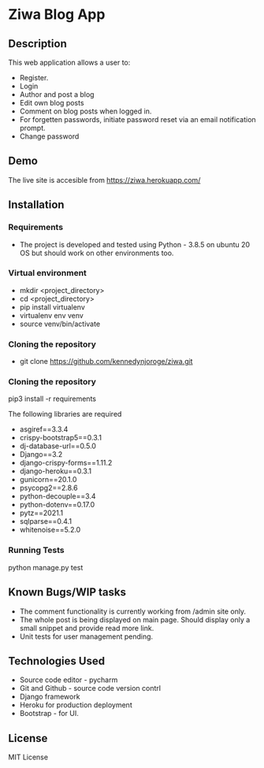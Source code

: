 # Ziwa Blog App
## Description
This web application allows a user to:
* Register.
* Login
* Author and post a blog
* Edit own blog posts
* Comment on blog posts when logged in.
* For forgetten passwords, initiate password reset via an email notification prompt.
* Change password

## Demo
The live site is accesible from https://ziwa.herokuapp.com/

## Installation
### Requirements
* The project is developed and tested using Python - 3.8.5 on ubuntu 20 OS but should work on other environments too.

### Virtual environment
* mkdir <project_directory>
* cd <project_directory>
* pip install virtualenv
* virtualenv env venv
* source venv/bin/activate

### Cloning the repository
* git clone https://github.com/kennedynjoroge/ziwa.git

### Cloning the repository
pip3 install -r requirements

The following libraries are required
* asgiref==3.3.4
* crispy-bootstrap5==0.3.1
* dj-database-url==0.5.0
* Django==3.2
* django-crispy-forms==1.11.2
* django-heroku==0.3.1
* gunicorn==20.1.0
* psycopg2==2.8.6
* python-decouple==3.4
* python-dotenv==0.17.0
* pytz==2021.1
* sqlparse==0.4.1
* whitenoise==5.2.0

### Running Tests
python manage.py test

## Known Bugs/WIP tasks
* The comment functionality is currently working from /admin site only. 
* The whole post is being displayed on main page. Should display only a small snippet and provide read more link.
* Unit tests for user management pending.

## Technologies Used
* Source code editor - pycharm
* Git and Github - source code version contrl
* Django framework
* Heroku for production deployment
* Bootstrap - for UI.

## License
MIT License

